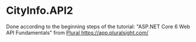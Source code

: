 # CityInfo.API2

Done according to the beginning steps of the tutorial:
"ASP.NET Core 6 Web API Fundamentals" from [Plural ](https://app.pluralsight.com/)https://app.pluralsight.com/
